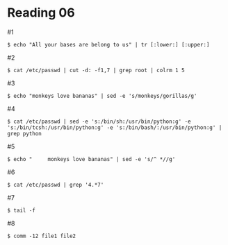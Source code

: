 Reading 06
==========

#1

	$ echo "All your bases are belong to us" | tr [:lower:] [:upper:]


#2

	$ cat /etc/passwd | cut -d: -f1,7 | grep root | colrm 1 5


#3

	$ echo "monkeys love bananas" | sed -e 's/monkeys/gorillas/g'


#4

	$ cat /etc/passwd | sed -e 's:/bin/sh:/usr/bin/python:g' -e 's:/bin/tcsh:/usr/bin/python:g' -e 's:/bin/bash/:/usr/bin/python:g' | grep python


#5

	$ echo "     monkeys love bananas" | sed -e 's/^ *//g'


#6

	$ cat /etc/passwd | grep '4.*7'


#7

	$ tail -f


#8

	$ comm -12 file1 file2

